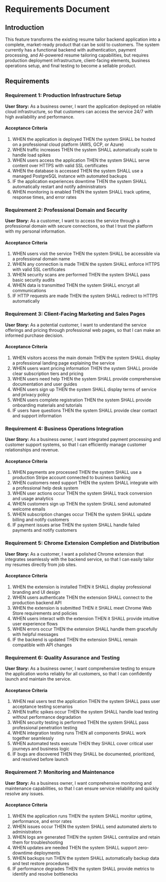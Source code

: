 # Requirements Document

## Introduction

This feature transforms the existing resume tailor backend application into a complete, market-ready product that can be sold to customers. The system currently has a functional backend with authentication, payment processing, and AI-powered resume tailoring capabilities, but requires production deployment infrastructure, client-facing elements, business operations setup, and final testing to become a sellable product.

## Requirements

### Requirement 1: Production Infrastructure Setup

**User Story:** As a business owner, I want the application deployed on reliable cloud infrastructure, so that customers can access the service 24/7 with high availability and performance.

#### Acceptance Criteria

1. WHEN the application is deployed THEN the system SHALL be hosted on a professional cloud platform (AWS, GCP, or Azure)
2. WHEN traffic increases THEN the system SHALL automatically scale to handle load spikes
3. WHEN users access the application THEN the system SHALL serve content over HTTPS with valid SSL certificates
4. WHEN the database is accessed THEN the system SHALL use a managed PostgreSQL instance with automated backups
5. IF the application experiences downtime THEN the system SHALL automatically restart and notify administrators
6. WHEN monitoring is enabled THEN the system SHALL track uptime, response times, and error rates

### Requirement 2: Professional Domain and Security

**User Story:** As a customer, I want to access the service through a professional domain with secure connections, so that I trust the platform with my personal information.

#### Acceptance Criteria

1. WHEN users visit the service THEN the system SHALL be accessible via a professional domain name
2. WHEN any connection is made THEN the system SHALL enforce HTTPS with valid SSL certificates
3. WHEN security scans are performed THEN the system SHALL pass basic security audits
4. WHEN data is transmitted THEN the system SHALL encrypt all communications
5. IF HTTP requests are made THEN the system SHALL redirect to HTTPS automatically

### Requirement 3: Client-Facing Marketing and Sales Pages

**User Story:** As a potential customer, I want to understand the service offerings and pricing through professional web pages, so that I can make an informed purchase decision.

#### Acceptance Criteria

1. WHEN visitors access the main domain THEN the system SHALL display a professional landing page explaining the service
2. WHEN users want pricing information THEN the system SHALL provide clear subscription tiers and pricing
3. WHEN users need help THEN the system SHALL provide comprehensive documentation and user guides
4. WHEN users sign up THEN the system SHALL display terms of service and privacy policy
5. WHEN users complete registration THEN the system SHALL provide onboarding materials and tutorials
6. IF users have questions THEN the system SHALL provide clear contact and support information

### Requirement 4: Business Operations Integration

**User Story:** As a business owner, I want integrated payment processing and customer support systems, so that I can efficiently manage customer relationships and revenue.

#### Acceptance Criteria

1. WHEN payments are processed THEN the system SHALL use a production Stripe account connected to business banking
2. WHEN customers need support THEN the system SHALL integrate with a professional help desk system
3. WHEN user actions occur THEN the system SHALL track conversion and usage analytics
4. WHEN customers sign up THEN the system SHALL send automated welcome emails
5. WHEN subscription changes occur THEN the system SHALL update billing and notify customers
6. IF payment issues arise THEN the system SHALL handle failed payments and notify customers

### Requirement 5: Chrome Extension Completion and Distribution

**User Story:** As a customer, I want a polished Chrome extension that integrates seamlessly with the backend service, so that I can easily tailor my resumes directly from job sites.

#### Acceptance Criteria

1. WHEN the extension is installed THEN it SHALL display professional branding and UI design
2. WHEN users authenticate THEN the extension SHALL connect to the production backend API
3. WHEN the extension is submitted THEN it SHALL meet Chrome Web Store requirements and policies
4. WHEN users interact with the extension THEN it SHALL provide intuitive user experience flows
5. WHEN errors occur THEN the extension SHALL handle them gracefully with helpful messages
6. IF the backend is updated THEN the extension SHALL remain compatible with API changes

### Requirement 6: Quality Assurance and Testing

**User Story:** As a business owner, I want comprehensive testing to ensure the application works reliably for all customers, so that I can confidently launch and maintain the service.

#### Acceptance Criteria

1. WHEN real users test the application THEN the system SHALL pass user acceptance testing scenarios
2. WHEN traffic spikes occur THEN the system SHALL handle load testing without performance degradation
3. WHEN security testing is performed THEN the system SHALL pass professional penetration testing
4. WHEN integration testing runs THEN all components SHALL work together seamlessly
5. WHEN automated tests execute THEN they SHALL cover critical user journeys and business logic
6. IF bugs are discovered THEN they SHALL be documented, prioritized, and resolved before launch

### Requirement 7: Monitoring and Maintenance

**User Story:** As a business owner, I want comprehensive monitoring and maintenance capabilities, so that I can ensure service reliability and quickly resolve any issues.

#### Acceptance Criteria

1. WHEN the application runs THEN the system SHALL monitor uptime, performance, and error rates
2. WHEN issues occur THEN the system SHALL send automated alerts to administrators
3. WHEN logs are generated THEN the system SHALL centralize and retain them for troubleshooting
4. WHEN updates are needed THEN the system SHALL support zero-downtime deployments
5. WHEN backups run THEN the system SHALL automatically backup data and test restore procedures
6. IF performance degrades THEN the system SHALL provide metrics to identify and resolve bottlenecks